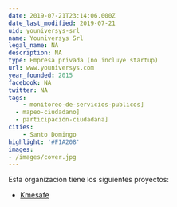 ```yaml
---
date: 2019-07-21T23:14:06.000Z
date_last_modified: 2019-07-21
uid: youniversys-srl
name: Youniversys Srl
legal_name: NA
description: NA
type: Empresa privada (no incluye startup)
url: www.youniversys.com
year_founded: 2015
facebook: NA
twitter: NA
tags:
    - monitoreo-de-servicios-publicos]
  - mapeo-ciudadano]
  - participación-ciudadana]
cities: 
    - Santo Domingo
highlight: '#F1A208'
images:
- /images/cover.jpg
---
```


Esta organización tiene los siguientes proyectos:

- [Kmesafe](/i/kmesafe.html)
